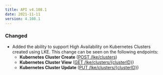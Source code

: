 ```yaml
---
title: API v4.108.1
date: 2021-11-11
version: 4.108.1
---
```


### Changed

- Added the ability to support High Availability on Kubernetes Clusters created using LKE. This change can be seen on the following endpoints:
    - **Kubernetes Cluster Create** ([POST /lke/clusters](/docs/api/linode-kubernetes-engine-lke/#kubernetes-cluster-create))
    - **Kubernetes Cluster View** ([GET /lke/clusters/{clusterID}](/docs/api/linode-kubernetes-engine-lke/#kubernetes-cluster-view))
    - **Kubernetes Cluster Update** ([PUT /lke/clusters/{clusterID}](/docs/api/linode-kubernetes-engine-lke/#kubernetes-cluster-update))